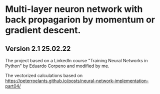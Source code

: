 # Multi-layer neuron network with back propagarion by momentum or gradient descent.

## Version 2.1  25.02.22

The project based on a LinkedIn course 
"Training Neural Networks in Python" by Eduardo Corpeno
and modified by me.

The vectorized calculations based on 
https://peterroelants.github.io/posts/neural-network-implementation-part04/
